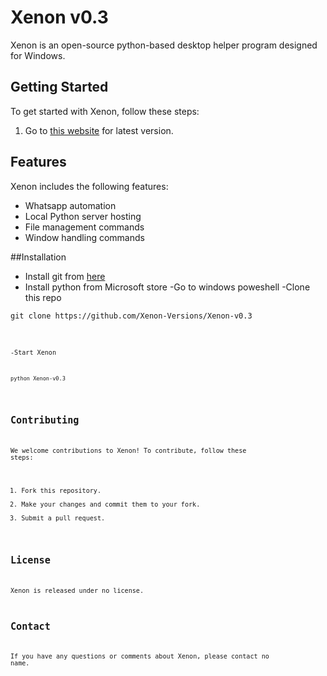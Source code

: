 # Xenon v0.3

Xenon is an open-source python-based desktop helper program designed for Windows.

## Getting Started

To get started with Xenon, follow these steps:

1. Go to [this website](https://hostserver001.github.io/xenon.web) for latest version.

## Features

Xenon includes the following features:

- Whatsapp automation
- Local Python server hosting
- File management commands
- Window handling commands

##Installation
- Install git from [here](https://github.com/git-for-windows/git/releases/download/v2.40.0.windows.1/Git-2.40.0-64-bit.exe)
- Install python from Microsoft store
-Go to windows poweshell
-Clone this repo
<pre><code>git clone https://github.com/Xenon-Versions/Xenon-v0.3<code></pre>
-Start Xenon
<pre><code>python Xenon-v0.3</code></pre>

## Contributing

We welcome contributions to Xenon! To contribute, follow these steps:

1. Fork this repository.
2. Make your changes and commit them to your fork.
3. Submit a pull request.

## License

Xenon is released under no license.

## Contact

If you have any questions or comments about Xenon, please contact no name.
